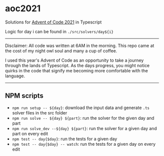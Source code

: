 # aoc2021

Solutions for [Advent of Code 2021](https://adventofcode.com/2021) in Typescript

Logic for day i can be found in `./src/solvers/day${i}`

----

Disclaimer: All code was written at 6AM in the morning. This repo came at the cost of my night owl soul and many a cup of coffee. 

I used this year's Advent of Code as an opportunity to take a journey through the lands of Typescript. As the days progress, you might notice quirks in the code that signify me becoming more comfortable with the language.

----

## NPM scripts
- `npm run setup -- ${day}`: download the input data and generate `.ts` solver files in the src folder
- `npm run solve -- ${day} ${part}`: run the solver for the given day and part
- `npm run solve_dev --${day} ${part}`: run the solver for a given day and part on every edit
- `npm test -- day{$day}`: run the tests for a given day
- `npm test -- day{$day} -- watch`: run the tests for a given day on every edit
